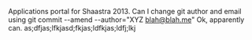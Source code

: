 Applications portal for Shaastra 2013. 
Can I change git author and email using git commit --amend --author="XYZ <blah@blah.me>" 
Ok, apparently can. 
as;dfjas;lfkjasd;fkjas;ldfkjas;ldfj;lkj
